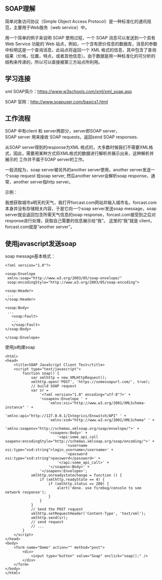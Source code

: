 
## SOAP理解
简单对象访问协议（Simple Object Access Protocol）是一种标准化的通讯规范，主要用于Web服务（web service）中。

用一个简单的例子来说明 SOAP 使用过程，一个 SOAP 消息可以发送到一个具有 Web Service 功能的 Web 站点，例如，一个含有房价信息的数据库，消息的参数中标明这是一个查询消息，此站点将返回一个 XML 格式的信息，其中包含了查询结果（价格，位置，特点，或者其他信息）。由于数据是用一种标准化的可分析的结构来传递的，所以可以直接被第三方站点所利用。

## 学习连接
xml SOAP简介：https://www.w3schools.com/xml/xml_soap.asp  

SOAP 官网：http://www.soapuser.com/basics1.html

## 工作流程
SOAP 中有client 和 server两部分，server即SOAP server，  
SOAP server 用来接收 SOAP requests，返回send SOAP responses.  

从SOAP server得到的response为XML 格式的，大多数时候我们不需要XML格式，因此，需要用某种方式将XML格式的数据进行解析并展示出来，这种解析并展示的 工作并不属于SOAP server的工作。

一般流程为，soap server被另外的another server使用，another server发送一个soap request 给soap server, 然后another server会解析soap response，通常，another server指http server。

示例：

我想获取城市a明天的天气，我打开forcast.com网站并输入城市名，forcast.com本身并没有存储相关内容，于是它向一个soap server发送soap message，soap server就会返回包含所需天气信息的soap response，forcast.com接受到之后对response进行处理，获取自己需要的信息展示给“我”。
这里的“我”就是 client， forcast.com就是“another server”。

## 使用javascript发送soap

soap message基本格式：

~~~
<?xml version="1.0"?>

<soap:Envelope
 xmlns:soap="http://www.w3.org/2003/05/soap-envelope/"
 soap:encodingStyle="http://www.w3.org/2003/05/soap-encoding">

<soap:Header>
 ...
</soap:Header>

<soap:Body>
 ...
   <soap:Fault>
   ...
   </soap:Fault>
</soap:Body>

</soap:Envelope> 
~~~

使用js构建soap
~~~
<html>
<head>
    <title>SOAP JavaScript Client Test</title>
    <script type="text/javascript">
        function soap() {
            var xmlhttp = new XMLHttpRequest();
            xmlhttp.open('POST', 'https://somesoapurl.com/', true);
            // build SOAP request
            var sr =
                '<?xml version="1.0" encoding="utf-8"?>' +
                '<soapenv:Envelope ' + 
                    'xmlns:xsi="http://www.w3.org/2001/XMLSchema-instance" ' +
                    'xmlns:api="http://127.0.0.1/Integrics/Enswitch/API" ' +
                    'xmlns:xsd="http://www.w3.org/2001/XMLSchema" ' +
                    'xmlns:soapenv="http://schemas.xmlsoap.org/soap/envelope/">' +
                    '<soapenv:Body>' +
                        '<api:some_api_call soapenv:encodingStyle="http://schemas.xmlsoap.org/soap/encoding/">' +
                            '<username xsi:type="xsd:string">login_username</username>' +
                            '<password xsi:type="xsd:string">password</password>' +
                        '</api:some_api_call>' +
                    '</soapenv:Body>' +
                '</soapenv:Envelope>';
            xmlhttp.onreadystatechange = function () {
                if (xmlhttp.readyState == 4) {
                    if (xmlhttp.status == 200) {
                        alert('done. use firebug/console to see network response');
                    }
                }
            }
            // Send the POST request
            xmlhttp.setRequestHeader('Content-Type', 'text/xml');
            xmlhttp.send(sr);
            // send request
            // ...
        }
    </script>
</head>
<body>
    <form name="Demo" action="" method="post">
        <div>
            <input type="button" value="Soap" onclick="soap();" />
        </div>
    </form>
</body>
</html> 

~~~
